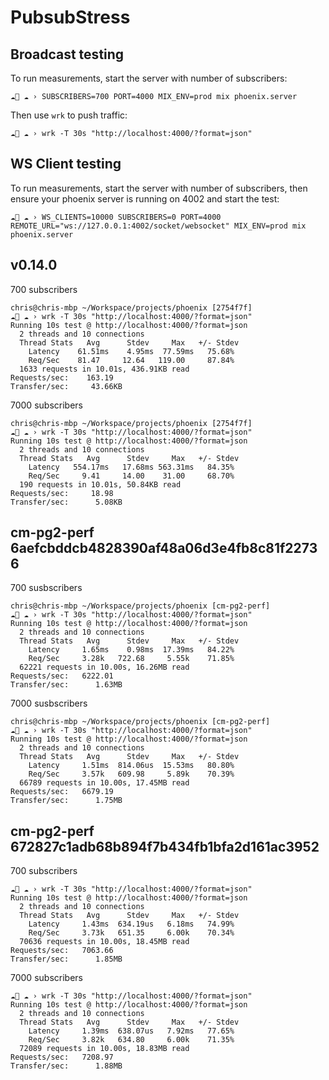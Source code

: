 # PubsubStress

## Broadcast testing

To run measurements, start the server with number of subscribers:

    ☁🚀 ☁ › SUBSCRIBERS=700 PORT=4000 MIX_ENV=prod mix phoenix.server

Then use `wrk` to push traffic:

    ☁🚀 ☁ › wrk -T 30s "http://localhost:4000/?format=json"


## WS Client testing

To run measurements, start the server with number of subscribers,
then ensure your phoenix server is running on 4002 and start the test:

    ☁🚀 ☁ › WS_CLIENTS=10000 SUBSCRIBERS=0 PORT=4000 REMOTE_URL="ws://127.0.0.1:4002/socket/websocket" MIX_ENV=prod mix phoenix.server


## v0.14.0

700 subscribers
```console
chris@chris-mbp ~/Workspace/projects/phoenix [2754f7f]
☁🚀 ☁ › wrk -T 30s "http://localhost:4000/?format=json"
Running 10s test @ http://localhost:4000/?format=json
  2 threads and 10 connections
  Thread Stats   Avg      Stdev     Max   +/- Stdev
    Latency    61.51ms    4.95ms  77.59ms   75.68%
    Req/Sec    81.47     12.64   119.00     87.84%
  1633 requests in 10.01s, 436.91KB read
Requests/sec:    163.19
Transfer/sec:     43.66KB
```

7000 subscribers
```console
chris@chris-mbp ~/Workspace/projects/phoenix [2754f7f]
☁🚀 ☁ › wrk -T 30s "http://localhost:4000/?format=json"
Running 10s test @ http://localhost:4000/?format=json
  2 threads and 10 connections
  Thread Stats   Avg      Stdev     Max   +/- Stdev
    Latency   554.17ms   17.68ms 563.31ms   84.35%
    Req/Sec     9.41     14.00    31.00     68.70%
  190 requests in 10.01s, 50.84KB read
Requests/sec:     18.98
Transfer/sec:      5.08KB
```

## cm-pg2-perf 6aefcbddcb4828390af48a06d3e4fb8c81f22736

700 susbscribers
```console
chris@chris-mbp ~/Workspace/projects/phoenix [cm-pg2-perf]
☁🚀 ☁ › wrk -T 30s "http://localhost:4000/?format=json"
Running 10s test @ http://localhost:4000/?format=json
  2 threads and 10 connections
  Thread Stats   Avg      Stdev     Max   +/- Stdev
    Latency     1.65ms    0.98ms  17.39ms   84.22%
    Req/Sec     3.28k   722.68     5.55k    71.85%
  62221 requests in 10.00s, 16.26MB read
Requests/sec:   6222.01
Transfer/sec:      1.63MB
```


7000 susbscribers
```console
chris@chris-mbp ~/Workspace/projects/phoenix [cm-pg2-perf]
☁🚀 ☁ › wrk -T 30s "http://localhost:4000/?format=json"
Running 10s test @ http://localhost:4000/?format=json
  2 threads and 10 connections
  Thread Stats   Avg      Stdev     Max   +/- Stdev
    Latency     1.51ms  814.06us  15.53ms   80.80%
    Req/Sec     3.57k   609.98     5.89k    70.39%
  66789 requests in 10.00s, 17.45MB read
Requests/sec:   6679.19
Transfer/sec:      1.75MB
```


## cm-pg2-perf 672827c1adb68b894f7b434fb1bfa2d161ac3952

700 subscribers
```console
☁🚀 ☁ › wrk -T 30s "http://localhost:4000/?format=json"
Running 10s test @ http://localhost:4000/?format=json
  2 threads and 10 connections
  Thread Stats   Avg      Stdev     Max   +/- Stdev
    Latency     1.43ms  634.19us   6.18ms   74.99%
    Req/Sec     3.73k   651.35     6.00k    70.34%
  70636 requests in 10.00s, 18.45MB read
Requests/sec:   7063.66
Transfer/sec:      1.85MB
```


7000 subscribers
```console
☁🚀 ☁ › wrk -T 30s "http://localhost:4000/?format=json"
Running 10s test @ http://localhost:4000/?format=json
  2 threads and 10 connections
  Thread Stats   Avg      Stdev     Max   +/- Stdev
    Latency     1.39ms  638.07us   7.92ms   77.65%
    Req/Sec     3.82k   634.80     6.00k    71.35%
  72089 requests in 10.00s, 18.83MB read
Requests/sec:   7208.97
Transfer/sec:      1.88MB
```
